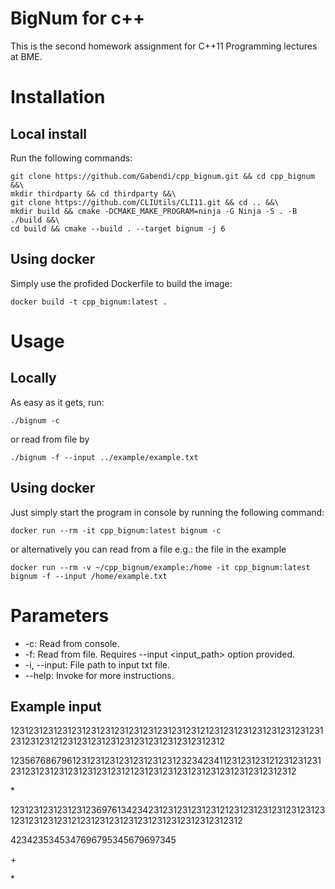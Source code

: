 # **BigNum for c++**

This is the second homework assignment for C++11 Programming lectures at BME.

# Installation



##  Local install
Run the following commands:

    git clone https://github.com/Gabendi/cpp_bignum.git && cd cpp_bignum &&\
    mkdir thirdparty && cd thirdparty &&\
    git clone https://github.com/CLIUtils/CLI11.git && cd .. &&\
    mkdir build && cmake -DCMAKE_MAKE_PROGRAM=ninja -G Ninja -S . -B ./build &&\
    cd build && cmake --build . --target bignum -j 6

## Using docker

Simply use the profided Dockerfile to build the image:

    docker build -t cpp_bignum:latest .

# Usage
## Locally
As easy as it gets, run:

    ./bignum -c
or read from file by

    ./bignum -f --input ../example/example.txt


## Using docker
Just simply start the program in console by running the following command:

    docker run --rm -it cpp_bignum:latest bignum -c
   
or alternatively  you can read from a file e.g.: the file in the example

    docker run --rm -v ~/cpp_bignum/example:/home -it cpp_bignum:latest bignum -f --input /home/example.txt

# Parameters

 - -c: Read from console.
 - -f: Read from file. Requires --input <input_path> option provided.
 - -i, --input: File path to input txt file.
 - --help: Invoke for more instructions.
 
 ## Example input
 
 123123123123123123123123123123123123123121231231231231231231231231231231231212312312312312312312312312312312312
 
 1235676867961231231231231231231231232342341123123123121231231231231231231231231231231231212312312312312312312312312312312312
 
 \*
 
 123123123123123123697613423423123123123123121231231231231231231231231231231231212312312312312312312312312312312312
 
 4234235345347696795345679697345
 
 \+
 
 \*
 
 
